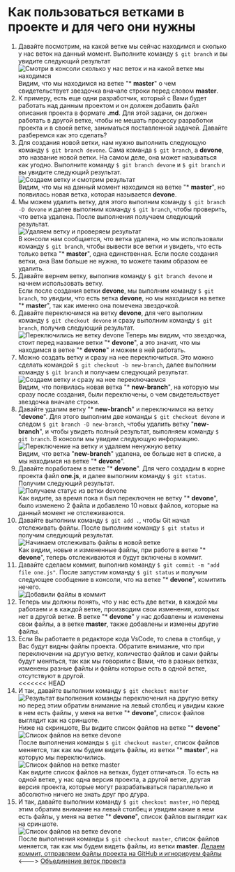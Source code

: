# Как пользоваться ветками в проекте и для чего они нужны

1. Давайте посмотрим, на какой ветке мы сейчас находимся и сколько у нас веток на данный момент. Выполните команду `$ git branch` и вы увидите следующий результат  
![Смотри в консоли сколько у нас веток и на какой ветке мы находимся](./img/github25.png "Выводим ветки в консоли")  
Видим, что мы находимся на ветке "* **master**" о чем свидетельствует звездочка вначале строки перед словом **master**.  
2. К примеру, есть еще одни разработчик, который с Вами будет работать над данным проектом и он должен добавить файл описания проекта в формате **.md**. Для этой задачи, он должен работать в другой ветке, чтобы не мешать процессу разработки проекта и в своей ветке, заниматься поставленной задачей. Давайте разберемся как это сделать?  
3. Для создания новой ветки, нам нужно выполнить следующую команду `$ git branch devone`. Сама команда `$ git branch`, а **devone**, это название новой ветки. На самом деле, она может называться как угодно. Выполните команду `$ git branch devone` и `$ git branch` и вы увидите следующий результат.  
![Создаем ветку и смотрим результат](./img/github26.png "Создание ветки и вывод результата")  
Видим, что мы на данный момент находимся на ветке "* **master**", но появилась новая ветка, которая называется **devone**.  
4. Мы можем удалить ветку, для этого выполним команду `$ git branch -D devone` и далее выполним команду `$ git branch`, чтобы проверить, что ветка удалена. После выполнения получаем следующий результат.  
![Удаляем ветку и проверяем результат](./img/github27.png "Удаление ветки")  
В консоли нам сообщается, что ветка удалена, но мы использовали команду `$ git branch`, чтобы вывести все ветки и увидеть, что есть только ветка "* **master**", одна единственная. Если после создания ветки, она Вам больше не нужна, то можете таким образом ее удалить.  
5. Давайте вернем ветку, выполнив команду `$ git branch devone` и начнем использовать ветку.  
Если после создания ветки **devone**, мы выполним команду `$ git branch`, то увидим, что есть ветка **devone**, но мы находимся на ветке "* **master**", так как именно она помечена звездочкой.  
6. Давайте переключимся на ветку **devone**, для чего выполним команду `$ git checkout devone` и сразу выполним команду `$ git branch`, получив следующий результат.   
![Переключились не ветку devone](./img/github28.png "Смена ветки")
Теперь мы видим, что звездочка, стоит перед название ветки "* **devone**", а это значит, что мы находимся в ветке "* **devone**" и можем в ней работать.  
7. Можно создать ветку и сразу на нее переключиться. Это можно сделать командой `$ git checkout -b new-branch`, далее выполним команду `$ git branch` и получаем следующий результат.  
![Создаем ветку и сразу на нее переключаемся](./img/github29.png "Команда для создания и переключения на ветку")  
Видим, что появилась новая ветка "* **new-branch**", на которую мы сразу после создания, были переключены, о чем свидетельствует звездочка вначале строки.  
8. Давайте удалим ветку "* **new-branch**" и переключимся на ветку "**devone**". Для этого выполним две команды `$ git checkout devone` и следом `$ git branch -D new-branch`, чтобы удалить ветку "**new-branch**", и чтобы увидеть полный результат, выполняем команду `$ git branch`. В консоли мы увидим следующую информацию.  
![Переключение на ветку и удаляем ненужную ветку](./img/github31.png "Удаление ветки и переключение на другую")  
Видим, что ветка "**new-branch**" удалена, ее больше нет в списке, а мы находимся на ветке "* **devone**".  
9. Давайте поработаем в ветке "* **devone**". Для чего создадим в корне проекта файл **one.js**, и далее выполним команду `$ git status`. Получим следующий результат.  
![Получаем статус из ветки devone](./img/github32.png "Получение статуса")  
Как видите, за время пока я был переключен не ветку "* **devone**", было изменено 2 файла и добавлено 10 новых файлов, которые на данный момент не отслеживаются.  
10. Давайте выполним команду `$ git add .`, чтобы Git начал отслеживать файлы. После выполним команду `$ git status` и получим следующий результат.  
![Начинаем отслеживать файлы в новой ветке](./img/github33.png "Работа в новой ветке")  
Как видим, новые и измененные файлы, при работе в ветке "* **devone**", теперь отслеживаются и будут включены в коммит.  
11. Давайте сделаем коммит, выполнив команду `$ git commit -m "add file one.js"`. После запустим команду `$ git status` и получим следующее сообщение в консоли, что на ветке "* **devone**", комитить нечего.  
![Добавили файлы в коммит](./img/github34.png "Файлов для коммита не осталось")  
12. Теперь мы должны понять, что у нас есть две ветки, в каждой мы работаем и в каждой ветке, производим свои изменения, которых нет в другой ветке. В ветке "* **devone**" у нас добавлены и изменены свои файлы, а в ветке **master**, также добавлены и изменеы другие файлы.  
13. Если Вы работаете в редакторе кода VsCode, то слева в столбце, у Вас будут видны файлы проекта. Обратите внимание, что при переключении на другую ветку, количество файлов и сами файлы будут меняться, так как мы говорили с Вами, что в разных ветках, изменены разные файлы и файлы которые есть в одной ветке, отсутствуют в другой.  
<<<<<<< HEAD
14. И так, давайте выполним команду `$ git checkout master`  
![Результат выполнения команды переключения на другую ветку](./img/github37.png "Переключаемся на ветку master")    
но перед этим обратим внимание на левый столбец и увидим какие в нем есть файлы, у меня на ветке "* **devone**", список файлов выглядит как на сриншоте.  
Ниже на скриншоте, Вы видите список файлов на ветке "* **devone**"
![Список файлов на ветке devone](./img/github35.png "Файлы на ветке devone")  
После выполнения команды `$ git checkout master`, список файлов меняется, так как мы будем видеть файлы, из ветки "* **master**", на которую мы переключились.  
![Список файлов на ветке master](./img/github36.png "Файлы на ветке master")  
Как видите список файлов на ветках, будет отличаться. То есть на одной ветке, у нас одна версия проекта, а другой ветке, другая версия проекта, которые могут разрабатываться параллельно и абсолютно ничего не знать друг про дгура.  
14. И так, давайте выполним команду `$ git checkout master`, но перед этим обратим внимание на левый столбец и увидим какие в нем есть файлы, у меня на ветке "* **devone**", список файлов выглядит как на сриншоте.  
![Список файлов на ветке devone](./img/github35.png "Файлы на ветке devone")  
После выполнения команды `$ git checkout master`, список файлов меняется, так как мы будем видеть файлы, из ветки **master**.
[Делаем коммит, отправляем файлы проекта на GitHub и игнорируем файлы](commit4.md "Нажмите, чтобы перейти в предыдущей главе") <---> [Объединение веток проекта](combine6.md "Нажмите, чтобы перейти к следующей части")